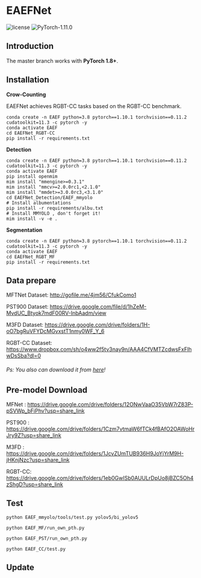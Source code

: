 # EAEFNet

![license](https://img.shields.io/badge/license-MIT-green) ![PyTorch-1.11.0](https://img.shields.io/badge/PyTorch-1.11.0-blue)


## Introduction

The master branch works with **PyTorch 1.8+**.

## Installation

**Crow-Counting**

EAEFNet achieves RGBT-CC tasks based on the  RGBT-CC benchmark.

```shell
conda create -n EAEF python=3.8 pytorch==1.10.1 torchvision==0.11.2 cudatoolkit=11.3 -c pytorch -y
conda activate EAEF
cd EAEFNet_RGBT-CC
pip install -r requirements.txt
```

**Detection**

```shell
conda create -n EAEF python=3.8 pytorch==1.10.1 torchvision==0.11.2 cudatoolkit=11.3 -c pytorch -y
conda activate EAEF
pip install openmim
mim install "mmengine>=0.3.1"
mim install "mmcv>=2.0.0rc1,<2.1.0"
mim install "mmdet>=3.0.0rc3,<3.1.0"
cd EAEFNet_Detection/EAEF_mmyolo
# Install albumentations
pip install -r requirements/albu.txt
# Install MMYOLO , don't forget it!
mim install -v -e .
```

**Segmentation**

```shell
conda create -n EAEF python=3.8 pytorch==1.10.1 torchvision==0.11.2 cudatoolkit=11.3 -c pytorch -y
conda activate EAEF
cd EAEFNet_RGBT_MF
pip install -r requirements.txt
```

## Data prepare

MFTNet Dataset: http://gofile.me/4jm56/CfukComo1

PST900 Dataset: https://drive.google.com/file/d/1hZeM-MvdUC_Btyok7mdF00RV-InbAadm/view

M3FD Dataset: https://drive.google.com/drive/folders/1H-oO7bgRuVFYDcMGvxstT1nmy0WF_Y_6

RGBT-CC Dataset: https://www.dropbox.com/sh/o4ww2f5tv3nay9n/AAA4CfVMTZcdwsFxFlhwDsSba?dl=0

###### Ps: You also can download it from [here](https://drive.google.com/drive/folders/1fqNwaumH0BrcAIvS0ebAjS35LX31Yw4S?usp=share_link)!

## Pre-model Download 

MFNet : https://drive.google.com/drive/folders/12ONwVaaO35VbW7rZ83P-pSVWp_bFiPhv?usp=share_link

PST900 : https://drive.google.com/drive/folders/1Czm7vtmaW6fTCk4fBAfO2OAWoHrJry9Z?usp=share_link

M3FD : https://drive.google.com/drive/folders/1JcvZUmTUB936H9JoYjYrM9H-jHKnjNzc?usp=share_link

RGBT-CC: https://drive.google.com/drive/folders/1eb0GwISb0AUULrDpUo8jBZC5Oh4zShgD?usp=share_link


## Test

```
python EAEF_mmyolo/tools/test.py yolov5/bi_yolov5 
```

```
python EAEF_MF/run_own_pth.py
```

```
python EAEF_PST/run_own_pth.py
```

```
python EAEF_CC/test.py
```

## Update
